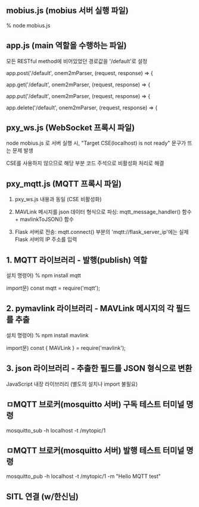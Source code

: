 ## mobius.js (mobius 서버 실행 파일)
% node mobius.js

## app.js (main 역할을 수행하는 파일)
모든 RESTful method에 비어있었던 경로값을 '/default'로 설정 

app.post('/default', onem2mParser, (request, response) => {

app.get('/default', onem2mParser, (request, response) => {

app.put('/default', onem2mParser, (request, response) => {

app.delete('/default', onem2mParser, (request, response) => {

## pxy_ws.js (WebSocket 프록시 파일)
node mobius.js 로 서버 실행 시, "Target CSE(localhost) is not ready" 문구가 뜨는 문제 발생

CSE를 사용하지 않으므로 해당 부분 코드 주석으로 비활성화 처리로 해결

## pxy_mqtt.js (MQTT 프록시 파일)
1. pxy_ws.js 내용과 동일 (CSE 비활성화)

2. MAVLink 메시지를 json 데이터 형식으로 파싱: mqtt_message_handler() 함수 + mavlinkToJSON() 함수

3. Flask 서버로 전송: mqtt.connect() 부분의 'mqtt://flask_server_ip'에는 실제 Flask 서버의 IP 주소를 입력

## 1. MQTT 라이브러리 - 발행(publish) 역할

설치 명령어) % npm install mqtt

import문) const mqtt = require('mqtt');

## 2. pymavlink 라이브러리 - MAVLink 메시지의 각 필드를 추출

설치 명령어) % npm install mavlink

import문) const { MAVLink } = require('mavlink');

## 3. json 라이브러리 - 추출한 필드를 JSON 형식으로 변환

JavaScript 내장 라이브러리 (별도의 설치나 import 불필요)

## ㅁMQTT 브로커(mosquitto 서버) 구독 테스트 터미널 명령
mosquitto_sub -h localhost -t /mytopic/1

## ㅁMQTT 브로커(mosquitto 서버) 발행 테스트 터미널 명령
mosquitto_pub -h localhost -t /mytopic/1 -m "Hello MQTT test"

## SITL 연결 (w/한신님)
